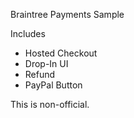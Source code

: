 
   Braintree Payments Sample
   
   Includes
   - Hosted Checkout
   - Drop-In UI
   - Refund
   - PayPal Button
   

This is non-official.
